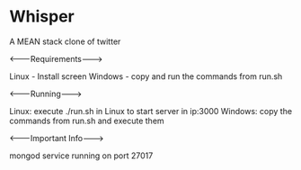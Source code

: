 # Whisper
A MEAN stack clone of twitter

<---Requirements--->
 
Linux - Install screen 
Windows - copy and run the commands from run.sh

<---Running--->

Linux:
execute ./run.sh in Linux to start server in ip:3000
Windows:
copy the commands from run.sh and execute them 

<---Important Info--->

mongod service running on port 27017



